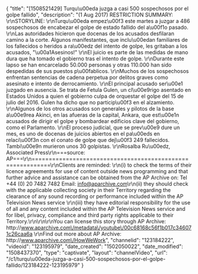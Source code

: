 {
    "title": "[1508521429] Turqu\u00eda juzga a casi 500 sospechosos por el golpe fallido",
    "description": "(1 Aug 2017) RESTRICTION SUMMARY: \r\nSTORYLINE: \r\nTurqu\u00eda empez\u00f3 este martes a juzgar a 486 sospechosos de encabezar el golpe de estado fallido del a\u00f1o pasado. \r\nLas autoridades hicieron  que docenas de los acusados desfilaran camino a la corte. Algunos manifestantes, que inclu\u00edan familiares de los fallecidos o heridos a ra\u00edz del intento de golpe, les gritaban a los acusados, \"\u00a1Asesinos!\" \r\nEl juicio es parte de las medidas de mano dura que ha tomado el gobierno tras el intento de golpe. \r\nDurante este lapso se han encarcelado 50.000 personas y otras 110.000 han sido despedidas de sus puestos p\u00fablicos. \r\nMuchos de los sospechosos enfrentan sentencias de cadena perpetua por delitos graves como asesinato e intento de derrocamiento. \r\nEl principal acusado ser\u00e1 juzgado en ausencia. Se trata de Fetula Gulen, un cl\u00e9rigo asentado en Estados Unidos a quien el gobierno culpa de orquestar el golpe del 15 de julio del 2016. Gulen ha dicho que no particip\u00f3 en el alzamiento. \r\nAlgunos de los otros acusados son generales y pilotos de la base a\u00e9rea Akinci, en las afueras de la capital, Ankara, que est\u00e1n acusados de dirigir el golpe y bombardear edificios clave del gobierno, como el Parlamento. \r\nEl proceso judicial, que se prev\u00e9 dure un mes, es uno de docenas de juicios abiertos en el pa\u00eds en relaci\u00f3n con el conato de golpe que dej\u00f3 249 fallecidos. Tambi\u00e9n murieron unos 30 golpistas. \r\nRosalba Ru\u00edz, Associated Press\r\n===source: AP===\r\n===========================================================\r\nClients are reminded: \r\n(i) to check the terms of their licence agreements for use of content outside news programming and that further advice and assistance can be obtained from the AP Archive on: Tel +44 (0) 20 7482 7482 Email: info@aparchive.com\r\n(ii) they should check with the applicable collecting society in their Territory regarding the clearance of any sound recording or performance included within the AP Television News service \r\n(iii) they have editorial responsibility for the use of all and any content included within the AP Television News service and for libel, privacy, compliance and third party rights applicable to their Territory.\r\n\r\n\r\nYou can license this story through AP Archive: http:\/\/www.aparchive.com\/metadata\/youtube\/00c68168c56f1b017c346071c26caa6a \r\nFind out more about AP Archive: http:\/\/www.aparchive.com\/HowWeWork",
    "channelid": "123184222",
    "videoid": "123195979",
    "date_created": "1502050022",
    "date_modified": "1508437370",
    "type": "captivate",
    "layout": "channelVideo",
    "url": "\/c1\/turqu\u00eda-juzga-a-casi-500-sospechosos-por-el-golpe-fallido\/123184222-123195979"
}